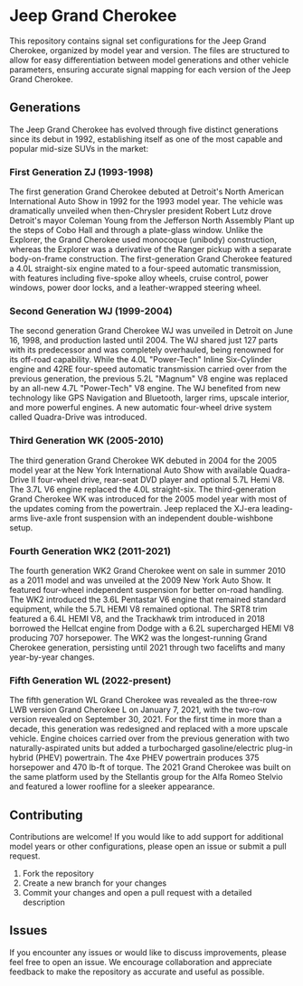 # Jeep Grand Cherokee

This repository contains signal set configurations for the Jeep Grand Cherokee, organized by model year and version. The files are structured to allow for easy differentiation between model generations and other vehicle parameters, ensuring accurate signal mapping for each version of the Jeep Grand Cherokee.

## Generations

The Jeep Grand Cherokee has evolved through five distinct generations since its debut in 1992, establishing itself as one of the most capable and popular mid-size SUVs in the market:

### **First Generation ZJ (1993-1998)**
The first generation Grand Cherokee debuted at Detroit's North American International Auto Show in 1992 for the 1993 model year. The vehicle was dramatically unveiled when then-Chrysler president Robert Lutz drove Detroit's mayor Coleman Young from the Jefferson North Assembly Plant up the steps of Cobo Hall and through a plate-glass window. Unlike the Explorer, the Grand Cherokee used monocoque (unibody) construction, whereas the Explorer was a derivative of the Ranger pickup with a separate body-on-frame construction. The first-generation Grand Cherokee featured a 4.0L straight-six engine mated to a four-speed automatic transmission, with features including five-spoke alloy wheels, cruise control, power windows, power door locks, and a leather-wrapped steering wheel.

### **Second Generation WJ (1999-2004)**
The second generation Grand Cherokee WJ was unveiled in Detroit on June 16, 1998, and production lasted until 2004. The WJ shared just 127 parts with its predecessor and was completely overhauled, being renowned for its off-road capability. While the 4.0L "Power-Tech" Inline Six-Cylinder engine and 42RE four-speed automatic transmission carried over from the previous generation, the previous 5.2L "Magnum" V8 engine was replaced by an all-new 4.7L "Power-Tech" V8 engine. The WJ benefited from new technology like GPS Navigation and Bluetooth, larger rims, upscale interior, and more powerful engines. A new automatic four-wheel drive system called Quadra-Drive was introduced.

### **Third Generation WK (2005-2010)**
The third generation Grand Cherokee WK debuted in 2004 for the 2005 model year at the New York International Auto Show with available Quadra-Drive II four-wheel drive, rear-seat DVD player and optional 5.7L Hemi V8. The 3.7L V6 engine replaced the 4.0L straight-six. The third-generation Grand Cherokee WK was introduced for the 2005 model year with most of the updates coming from the powertrain. Jeep replaced the XJ-era leading-arms live-axle front suspension with an independent double-wishbone setup.

### **Fourth Generation WK2 (2011-2021)**
The fourth generation WK2 Grand Cherokee went on sale in summer 2010 as a 2011 model and was unveiled at the 2009 New York Auto Show. It featured four-wheel independent suspension for better on-road handling. The WK2 introduced the 3.6L Pentastar V6 engine that remained standard equipment, while the 5.7L HEMI V8 remained optional. The SRT8 trim featured a 6.4L HEMI V8, and the Trackhawk trim introduced in 2018 borrowed the Hellcat engine from Dodge with a 6.2L supercharged HEMI V8 producing 707 horsepower. The WK2 was the longest-running Grand Cherokee generation, persisting until 2021 through two facelifts and many year-by-year changes.

### **Fifth Generation WL (2022-present)**
The fifth generation WL Grand Cherokee was revealed as the three-row LWB version Grand Cherokee L on January 7, 2021, with the two-row version revealed on September 30, 2021. For the first time in more than a decade, this generation was redesigned and replaced with a more upscale vehicle. Engine choices carried over from the previous generation with two naturally-aspirated units but added a turbocharged gasoline/electric plug-in hybrid (PHEV) powertrain. The 4xe PHEV powertrain produces 375 horsepower and 470 lb-ft of torque. The 2021 Grand Cherokee was built on the same platform used by the Stellantis group for the Alfa Romeo Stelvio and featured a lower roofline for a sleeker appearance.

## Contributing

Contributions are welcome! If you would like to add support for additional model years or other configurations, please open an issue or submit a pull request.

1. Fork the repository
2. Create a new branch for your changes
3. Commit your changes and open a pull request with a detailed description

## Issues

If you encounter any issues or would like to discuss improvements, please feel free to open an issue. We encourage collaboration and appreciate feedback to make the repository as accurate and useful as possible.

